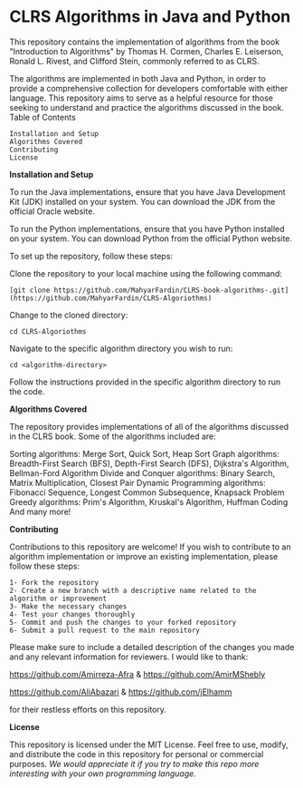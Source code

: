 # CLRS Algorithms in Java and Python

This repository contains the implementation of algorithms from the book "Introduction to Algorithms" by Thomas H. Cormen, Charles E. Leiserson, Ronald L. Rivest, and Clifford Stein, commonly referred to as CLRS.

The algorithms are implemented in both Java and Python, in order to provide a comprehensive collection for developers comfortable with either language. This repository aims to serve as a helpful resource for those seeking to understand and practice the algorithms discussed in the book.
Table of Contents

    Installation and Setup
    Algorithms Covered
    Contributing
    License

**Installation and Setup**

To run the Java implementations, ensure that you have Java Development Kit (JDK) installed on your system. You can download the JDK from the official Oracle website.

To run the Python implementations, ensure that you have Python installed on your system. You can download Python from the official Python website.

To set up the repository, follow these steps:

Clone the repository to your local machine using the following command:

    [git clone https://github.com/MahyarFardin/CLRS-book-algorithms-.git](https://github.com/MahyarFardin/CLRS-Algoriothms)

Change to the cloned directory:

    cd CLRS-Algoriothms

Navigate to the specific algorithm directory you wish to run:

    cd <algorithm-directory>

Follow the instructions provided in the specific algorithm directory to run the code.

**Algorithms Covered**

The repository provides implementations of all of the algorithms discussed in the CLRS book. Some of the algorithms included are:

Sorting algorithms: Merge Sort, Quick Sort, Heap Sort
Graph algorithms: Breadth-First Search (BFS), Depth-First Search (DFS), Dijkstra's Algorithm, Bellman-Ford Algorithm
Divide and Conquer algorithms: Binary Search, Matrix Multiplication, Closest Pair
Dynamic Programming algorithms: Fibonacci Sequence, Longest Common Subsequence, Knapsack Problem
Greedy algorithms: Prim's Algorithm, Kruskal's Algorithm, Huffman Coding
And many more!

**Contributing**

Contributions to this repository are welcome! If you wish to contribute to an algorithm implementation or improve an existing implementation, please follow these steps:

    1- Fork the repository
    2- Create a new branch with a descriptive name related to the algorithm or improvement
    3- Make the necessary changes
    4- Test your changes thoroughly
    5- Commit and push the changes to your forked repository
    6- Submit a pull request to the main repository

Please make sure to include a detailed description of the changes you made and any relevant information for reviewers.
I would like to thank:
    
https://github.com/Amirreza-Afra & https://github.com/AmirMShebly

https://github.com/AliAbazari & https://github.com/jElhamm
    
for their restless efforts on this repository.

**License**

This repository is licensed under the MIT License. Feel free to use, modify, and distribute the code in this repository for personal or commercial purposes.
*We would appreciate it if you try to make this repo more interesting with your own programming language.*
